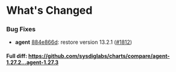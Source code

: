 # What's Changed

### Bug Fixes
- **agent** [884e866d](https://github.com/sysdiglabs/charts/commit/884e866d51066b3525070c764909da586f3d12f3): restore version 13.2.1 ([#1812](https://github.com/sysdiglabs/charts/issues/1812))
#### Full diff: https://github.com/sysdiglabs/charts/compare/agent-1.27.2...agent-1.27.3

